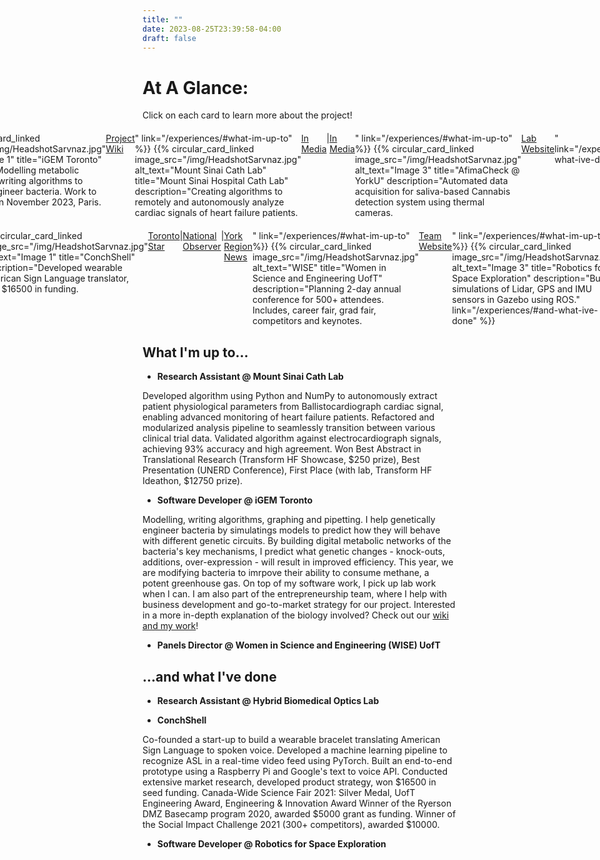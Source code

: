 ```yaml
---
title: ""
date: 2023-08-25T23:39:58-04:00
draft: false
---
```


# At A Glance:
Click on each card to learn more about the project!
<style>
  .circular-card-container {
    display: flex; /* Arrange the circular cards in a row */
    justify-content: center; /* Center-align the cards horizontally */
    margin: 20px 0; /* Adjust the margin between rows */
    position: relative; /* Needed to position the "Learn More" button */
    /* align each container with the container below it */
    
  }
</style>

<div class="circular-card-container">
  {{% circular_card_linked
    image_src="/img/HeadshotSarvnaz.jpg"
    alt_text="Image 1"
    title="iGEM Toronto"
    description="Modelling metabolic networks and writing algorithms to genetically engineer bacteria. Work to be presented in November 2023, Paris. <br> <a href='https://2023.igem.wiki/toronto/home'>Project Wiki</a>"
    link="/experiences/#what-im-up-to" %}}
  {{% circular_card_linked
    image_src="/img/HeadshotSarvnaz.jpg"
    alt_text="Mount Sinai Cath Lab"
    title="Mount Sinai Hospital Cath Lab"
    description="Creating algorithms to remotely and autonomously analyze cardiac signals of heart failure patients. <br> <a href='https://transformhf.ca/remote-monitoring-smart-tile-csg2023/'>In Media</a> | <a href='https://twitter.com/TransformHF/status/1692530247894286807'>In Media</a> "
    link="/experiences/#what-im-up-to" %}}
  {{% circular_card_linked
    image_src="/img/HeadshotSarvnaz.jpg"
    alt_text="Image 3"
    title="AfimaCheck @ YorkU"
    description="Automated data acquisition for saliva-based Cannabis detection system using thermal cameras. <a href='https://afimacheck.com/home'>Lab Website</a>"
    link="/experiences/#and-what-ive-done" %}}
</div>

<div class="circular-card-container">
  {{% circular_card_linked
    image_src="/img/HeadshotSarvnaz.jpg"
    alt_text="Image 1"
    title="ConchShell"
    description="Developed wearable American Sign Language translator, won $16500 in funding. <br> <a href='https://www.thestar.com/news/canada/quarantine-led-to-invention-of-tech-that-translates-signing-into-spoken-words/article_b43a3b37-f7c9-5f4f-bd01-1c4f0827e765.html'>Toronto Star</a> | <a href='https://www.nationalobserver.com/2021/07/07/news/tech-invention-translates-sign-language-into-spoken-words'>National Observer</a> | <a href='https://www.yorkregion.com/community-story/10469047-richmond-hill-teens-create-device-to-translate-sign-language/'>York Region News</a>"
    link="/experiences/#what-im-up-to" %}}
  {{% circular_card_linked
    image_src="/img/HeadshotSarvnaz.jpg"
    alt_text="WISE"
    title="Women in Science and Engineering UofT"
    description="Planning 2-day annual conference for 500+ attendees. Includes, career fair, grad fair, competitors and keynotes. <br> <a href='https://wiseuoft.org/'>Team Website</a>"
    link="/experiences/#what-im-up-to" %}}
  {{% circular_card_linked
    image_src="/img/HeadshotSarvnaz.jpg"
    alt_text="Image 3"
    title="Robotics for Space Exploration"
    description="Built simulations of Lidar, GPS and IMU sensors in Gazebo using ROS."
    link="/experiences/#and-what-ive-done" %}}
</div>

## What I'm up to...

- **Research Assistant @ Mount Sinai Cath Lab**

Developed algorithm using Python and NumPy to autonomously extract patient physiological parameters from Ballistocardiograph cardiac signal, enabling advanced monitoring of heart failure patients. Refactored and modularized analysis pipeline to seamlessly transition between various clinical trial data. Validated algorithm against electrocardiograph signals, achieving 93% accuracy and high agreement. Won Best Abstract in Translational Research (Transform HF Showcase, $250 prize), Best Presentation
(UNERD Conference), First Place (with lab, Transform HF Ideathon, $12750 prize).

- **Software Developer @ iGEM Toronto**

Modelling, writing algorithms, graphing and pipetting. I help genetically engineer bacteria by simulatings models to predict how they will behave with different genetic circuits. By building digital metabolic networks of the bacteria's key mechanisms, I predict what genetic changes - knock-outs, additions, over-expression - will result in improved efficiency. This year, we are modifying bacteria to imrpove their ability to consume methane, a potent greenhouse gas.
On top of my software work, I pick up lab work when I can. I am also part of the entrepreneurship team, where I help with business development and go-to-market strategy for our project. 
Interested in a more in-depth explanation of the biology involved? Check out our [wiki and my work](https://2023.igem.wiki/toronto/home)!

- **Panels Director @ Women in Science and Engineering (WISE) UofT**


## ...and what I've done

- **Research Assistant @ Hybrid Biomedical Optics Lab**


- **ConchShell**

Co-founded a start-up to build a wearable bracelet translating American Sign Language to spoken voice.
Developed a machine learning pipeline to recognize ASL in a real-time video feed using PyTorch.
Built an end-to-end prototype using a Raspberry Pi and Google's text to voice API.
Conducted extensive market research, developed product strategy, won $16500 in seed funding.
Canada-Wide Science Fair 2021: Silver Medal, UofT Engineering Award, Engineering & Innovation Award
Winner of the Ryerson DMZ Basecamp program 2020, awarded $5000 grant as funding.
Winner of the Social Impact Challenge 2021 (300+ competitors), awarded $10000.

- **Software Developer @ Robotics for Space Exploration**
